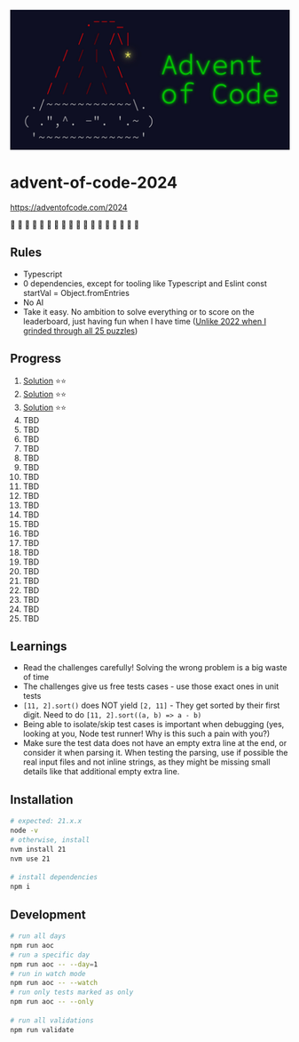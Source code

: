 ![advent of code banner](/public/header.png)

# advent-of-code-2024

https://adventofcode.com/2024

🎅 🎄 🎁 🎅 🎄 🎁 🎅 🎄 🎁 🎅 🎄 🎁 🎅 🎄 🎁 🎅 🎄 🎁

## Rules

- Typescript
- 0 dependencies, except for tooling like Typescript and Eslint const startVal = Object.fromEntries
- No AI
- Take it easy. No ambition to solve everything or to score on the leaderboard, just having fun when I have time ([Unlike 2022 when I grinded through all 25 puzzles](https://github.com/andre-brdoch/advent-of-code-2022))

## Progress

1. [Solution](https://github.com/andre-brdoch/advent-of-code-2024/tree/main/src/day-01) ⭐⭐
2. [Solution](https://github.com/andre-brdoch/advent-of-code-2024/tree/main/src/day-02) ⭐⭐
3. [Solution](https://github.com/andre-brdoch/advent-of-code-2024/tree/main/src/day-03) ⭐⭐
4. TBD
5. TBD
6. TBD
7. TBD
8. TBD
9. TBD
10. TBD
11. TBD
12. TBD
13. TBD
14. TBD
15. TBD
16. TBD
17. TBD
18. TBD
19. TBD
20. TBD
21. TBD
22. TBD
23. TBD
24. TBD
25. TBD

## Learnings

- Read the challenges carefully! Solving the wrong problem is a big waste of time
- The challenges give us free tests cases - use those exact ones in unit tests
- `[11, 2].sort()` does NOT yield `[2, 11]` - They get sorted by their first digit. Need to do `[11, 2].sort((a, b) => a - b)`
- Being able to isolate/skip test cases is important when debugging (yes, looking at you, Node test runner! Why is this such a pain with you?)
- Make sure the test data does not have an empty extra line at the end, or consider it when parsing it. When testing the parsing, use if possible the real input files and not inline strings, as they might be missing small details like that additional empty extra line.

## Installation

```bash
# expected: 21.x.x
node -v
# otherwise, install
nvm install 21
nvm use 21

# install dependencies
npm i
```

## Development

```bash
# run all days
npm run aoc
# run a specific day
npm run aoc -- --day=1
# run in watch mode
npm run aoc -- --watch
# run only tests marked as only
npm run aoc -- --only

# run all validations
npm run validate
```
